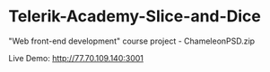 # Telerik-Academy-Slice-and-Dice
"Web front-end development" course project - ChameleonPSD.zip

Live Demo: http://77.70.109.140:3001
